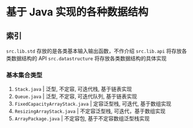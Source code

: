 # 基于 Java 实现的各种数据结构

## 索引

`src.lib.std` 存放的是各类基本输入输出函数，不作介绍
`src.lib.api` 将存放各类数据结构的 API
`src.datastructure` 将存放各类数据结构的具体实现

### 基本集合类型

1. `Stack.java` | 泛型, 不定容, 可迭代栈, 基于链表实现
2. `Queue.java` | 泛型, 不定容, 可迭代队列, 基于链表实现
3. `FixedCapacityArrayStack.java` | 定容泛型栈, 可迭代, 基于数组实现
4. `ResizingArrayStack.java` | 不定容泛型栈, 可迭代，基于数组实现
5. `ArrayPackage.java` | 不定容包, 基于不定容数组泛型栈实现